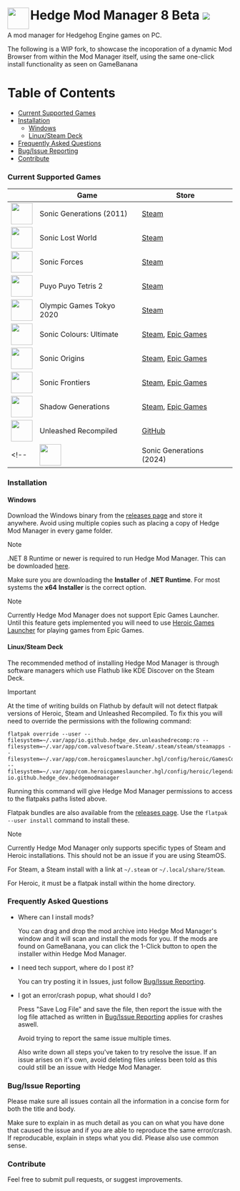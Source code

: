 <h1>
  <a href="#--------------------hedge-mod-manager">
    <img width="48" align="left" src="/Source/HedgeModManager.UI/Assets/Graphics/logo.png" />
  </a>
  Hedge Mod Manager 8 Beta
  <a href="https://github.com/hedge-dev/HedgeModManager/actions/workflows/build-project.yml">
    <img src="https://github.com/hedge-dev/HedgeModManager/actions/workflows/build-project.yml/badge.svg" />
  </a>
</h1>

A mod manager for Hedgehog Engine games on PC.

The following is a WIP fork, to showcase the incoporation of a dynamic Mod Browser from within the Mod Manager itself, using the same one-click install functionality as seen on GameBanana

# Table of Contents
- [Current Supported Games](#current-supported-games)
- [Installation](#installation)
  - [Windows](#windows)
  - [Linux/Steam Deck](#linuxsteam-deck)
- [Frequently Asked Questions](#frequently-asked-questions)
- [Bug/Issue Reporting](#bugissue-reporting)
- [Contribute](#contribute)

### Current Supported Games
|                                                                                                                   | Game                       | Store |
| ----------------------------------------------------------------------------------------------------------------- | -------------------------- | ----- |
| <img width="48" align="center" src="/Source/HedgeModManager.UI/Assets/Graphics/Icons/SonicGenerations.png" />     | Sonic Generations (2011)   | [Steam](https://store.steampowered.com/app/71340) |
| <img width="48" align="center" src="/Source/HedgeModManager.UI/Assets/Graphics/Icons/SonicLostWorld.png" />       | Sonic Lost World           | [Steam](https://store.steampowered.com/app/329440) |
| <img width="48" align="center" src="/Source/HedgeModManager.UI/Assets/Graphics/Icons/SonicForces.png" />          | Sonic Forces               | [Steam](https://store.steampowered.com/app/637100) |
| <img width="48" align="center" src="/Source/HedgeModManager.UI/Assets/Graphics/Icons/PuyoPuyoTetris2.png" />      | Puyo Puyo Tetris 2         | [Steam](https://store.steampowered.com/app/1259790) |
| <img width="48" align="center" src="/Source/HedgeModManager.UI/Assets/Graphics/Icons/Tokyo2020.png" />            | Olympic Games Tokyo 2020   | [Steam](https://store.steampowered.com/app/981890) |
| <img width="48" align="center" src="/Source/HedgeModManager.UI/Assets/Graphics/Icons/SonicColorsUltimate.png" />  | Sonic Colours: Ultimate    | [Steam](https://store.steampowered.com/app/2055290), [Epic Games](https://www.epicgames.com/store/p/sonic-colors-ultimate) |
| <img width="48" align="center" src="/Source/HedgeModManager.UI/Assets/Graphics/Icons/SonicOrigins.png" />         | Sonic Origins              | [Steam](https://store.steampowered.com/app/1794960), [Epic Games](https://store.epicgames.com/en-US/p/sonic-origins) |
| <img width="48" align="center" src="/Source/HedgeModManager.UI/Assets/Graphics/Icons/SonicFrontiers.png" />       | Sonic Frontiers            | [Steam](https://store.steampowered.com/app/1237320), [Epic Games](https://store.epicgames.com/en-US/p/sonic-frontiers) |
| <img width="48" align="center" src="/Source/HedgeModManager.UI/Assets/Graphics/Icons/ShadowGenerations.png" />    | Shadow Generations         | [Steam](https://store.steampowered.com/app/2513280), [Epic Games](https://store.epicgames.com/en-US/p/sonic-x-shadow-generations) |
| <img width="48" align="center" src="/Source/HedgeModManager.UI/Assets/Graphics/Icons/UnleashedRecompiled.png" />  | Unleashed Recompiled       | [GitHub](https://github.com/hedge-dev/UnleashedRecomp) |
<!-- | <img width="48" align="center" src="/Source/HedgeModManager.UI/Assets/Graphics/Icons/SonicGenerations2024.png" /> | Sonic Generations (2024)   | [Steam](https://store.steampowered.com/app/2513280), [Epic Games](https://store.epicgames.com/en-US/p/sonic-x-shadow-generations) | -->

### Installation
#### Windows
Download the Windows binary from the [releases page](https://github.com/hedge-dev/HedgeModManager/releases) and store it anywhere. Avoid using multiple copies such as placing a copy of Hedge Mod Manager in every game folder.
> [!NOTE]
> .NET 8 Runtime or newer is required to run Hedge Mod Manager. This can be downloaded [here](https://dotnet.microsoft.com/en-us/download/dotnet/9.0).
>
> Make sure you are downloading the **Installer** of **.NET Runtime**. For most systems the **x64** **Installer** is the correct option. 

> [!NOTE]
> Currently Hedge Mod Manager does not support Epic Games Launcher. Until this feature gets implemented you will need to use [Heroic Games Launcher](https://heroicgameslauncher.com/) for playing games from Epic Games. 

#### Linux/Steam Deck
The recommended method of installing Hedge Mod Manager is through software managers which use Flathub like KDE Discover on the Steam Deck.
> [!IMPORTANT]
> At the time of writing builds on Flathub by default will not detect flatpak versions of Heroic, Steam and Unleashed Recompiled. To fix this you will need to override the permissions with the following command:
> ```
> flatpak override --user --filesystem=~/.var/app/io.github.hedge_dev.unleashedrecomp:ro --filesystem=~/.var/app/com.valvesoftware.Steam/.steam/steam/steamapps --filesystem=~/.var/app/com.heroicgameslauncher.hgl/config/heroic/GamesConfig:ro --filesystem=~/.var/app/com.heroicgameslauncher.hgl/config/heroic/legendaryConfig/legendary:ro io.github.hedge_dev.hedgemodmanager
> ```
> Running this command will give Hedge Mod Manager permissions to access to the flatpaks paths listed above.

Flatpak bundles are also available from the [releases page](https://github.com/hedge-dev/HedgeModManager/releases). Use the `flatpak --user install` command to install these.
> [!NOTE]
> Currently Hedge Mod Manager only supports specific types of Steam and Heroic installations. This should not be an issue if you are using SteamOS.
> 
> For Steam, a Steam install with a link at `~/.steam` or `~/.local/share/Steam`.
> 
> For Heroic, it must be a flatpak install within the home directory. 

### Frequently Asked Questions
- Where can I install mods?

  You can drag and drop the mod archive into Hedge Mod Manager's window and it will scan and install the mods for you. If the mods are found on GameBanana, you can click the 1-Click button to open the installer within Hedge Mod Manager.

- I need tech support, where do I post it?

  You can try posting it in Issues, just follow [Bug/Issue Reporting](#bugissue-reporting). 

- I got an error/crash popup, what should I do?

  Press "Save Log File" and save the file, then report the issue with the log file attached as written in [Bug/Issue Reporting](#bugissue-reporting) applies for crashes aswell.

  Avoid trying to report the same issue multiple times.

  Also write down all steps you've taken to try resolve the issue. If an issue arises on it's own, avoid deleting files unless been told as this could still be an issue with Hedge Mod Manager.

### Bug/Issue Reporting
Please make sure all issues contain all the information in a concise form for both the title and body.

Make sure to explain in as much detail as you can on what you have done that caused the issue and if you are able to reproduce the same error/crash. If reproducable, explain in steps what you did. Please also use common sense.

### Contribute
Feel free to submit pull requests, or suggest improvements.
